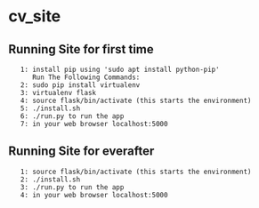 # cv_site

## Running Site for first time
       1: install pip using 'sudo apt install python-pip'
          Run The Following Commands:
       2: sudo pip install virtualenv
       3: virtualenv flask
       4: source flask/bin/activate (this starts the environment)
       5: ./install.sh
       6: ./run.py to run the app 
       7: in your web browser localhost:5000

## Running Site for everafter
       1: source flask/bin/activate (this starts the environment)
       2: ./install.sh
       3: ./run.py to run the app 
       4: in your web browser localhost:5000
